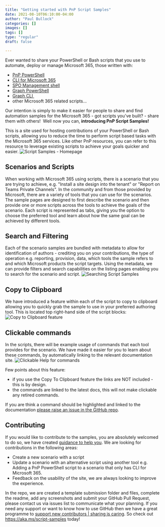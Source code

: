 ```yaml
---
title: "Getting started with PnP Script Samples"
date: 2021-08-10T06:10:00-04:00
author: "Paul Bullock"
categories: []
images: []
tags: []
type: "regular"
draft: false

---
```


Ever wanted to share your PowerShell or Bash scripts that you use to
automate, deploy or manage Microsoft 365, those written with:

-   [PnP PowerShell](https://pnp.github.io/powershell/)
-   [CLI for Microsoft 365](https://pnp.github.io/cli-microsoft365/)
-   [SPO Management
    shell](https://docs.microsoft.com/en-us/powershell/sharepoint/sharepoint-online/introduction-sharepoint-online-management-shell?WT.mc_id=M365-MVP-5003816)
-   [Graph
    PowerShell](https://docs.microsoft.com/en-us/graph/powershell/get-started?WT.mc_id=M365-MVP-5003816)
-   [Graph
    CLI ](https://developer.microsoft.com/en-us/graph/blogs/access-microsoft-graph-through-a-new-preview-cli/)
-   other Microsoft 365 related scripts\...

Our intention is simply to make it easier for people to share and find
automation samples for the Microsoft 365 - got scripts you\'ve built? -
share them with others!  Well now you can, **introducing PnP Script
Samples!**

This is a site used for hosting contributions of your PowerShell or Bash
scripts, allowing you to reduce the time to perform script based tasks
with the Microsoft 365 services. Like other PnP resources, you can refer
to this resource to leverage existing scripts to achieve your goals
quicker and easier.
![Script Samples -
Homepage](https://techcommunity.microsoft.com/t5/image/serverpage/image-id/301904i7EDC5FE7376BF3B1/image-size/large?v=v2&px=999 "script-samples-home.png")

## Scenarios and Scripts 

When working with Microsoft 365 using scripts, there is a scenario that
you are trying to achieve, e.g. \"Install a site design into the
tenant\" or \"Report on Teams Private Channels\".
In the community and from those provided by Microsoft, there are a
variety of tools that you can use for the scenarios. The sample pages
are designed to first describe the scenario and then provide one or more
scripts across the tools to achieve the goals of the scenario.
Each script is represented as tabs, giving you the option to choose the
preferred tool and learn about how the same goal can be achieved by
different tools.

## Search and Filtering 

Each of the scenario samples are bundled with metadata to allow for
identification of authors - crediting you on your contributions, the
type of operation e.g. reporting, provision, data, which tools the
sample refers to and which Microsoft products the script targets.
Using the metadata, we can provide filters and search capabilities on
the listing pages enabling you to search for the scenario and script.
![Searching Script
Samples](https://techcommunity.microsoft.com/t5/image/serverpage/image-id/301906i0E41629D8FFF46E9/image-size/large?v=v2&px=999 "script-samples-search.png")

## Copy to Clipboard 

We have introduced a feature within each of the script to copy to
clipboard allowing you to quickly grab the sample to use in your
preferred authoring tool. This is located top right-hand side of the
script blocks:
![Copy to Clipboard
feature](https://techcommunity.microsoft.com/t5/image/serverpage/image-id/301907iAEDE0F8FAD720CAC/image-size/large?v=v2&px=999 "copt-to-clipboard.png")


## Clickable commands 

In the scripts, there will be example usage of commands that each tool
provides for the scenario. We have made it easier for you to learn about
these commands, by automatically linking to the relevant documentation
site.
![Clickable Help for
commands](https://techcommunity.microsoft.com/t5/image/serverpage/image-id/301909i994E517C25163120/image-size/large?v=v2&px=999 "script-clickable-help.png")

Few points about this feature:
-   if you use the Copy To Clipboard feature the links are NOT
    included - this is by design.
-   the commands are linked to the latest docs, this will not make
    clickable any retired commands.

If you are think a command should be highlighted and linked to the
documentation [please raise an issue in the GitHub
repo](https://github.com/pnp/script-samples/issues).

## Contributing 

If you would like to contribute to the samples, you are absolutely
welcomed to do so, we have created [guidance to help
you](https://pnp.github.io/script-samples/contributing/index.html). We
are looking for contributions in the following areas:
-   Create a new scenario with a script
-   Update a scenario with an alternative script using another tool e.g.
    Adding a PnP PowerShell script to a scenario that only has CLI for
    Microsoft 365.
-   Feedback on the usability of the site, we are always looking to
    improve the experience.

In the repo, we are created a template submission folder and files,
complete the readme, add any screenshots and submit your GitHub Pull
Request, please contact us via issues list to communicate what your
planning.
If you need any support or want to know how to use GitHub then we have a
great programme to [support new contributors \| sharing is
caring](https://pnp.github.io/sharing-is-caring/).
So check out <https://aka.ms/script-samples> today!
